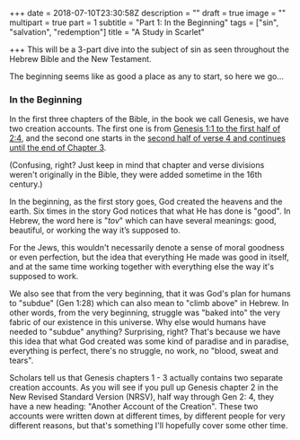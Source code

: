 +++
date = 2018-07-10T23:30:58Z
description = ""
draft = true
image = ""
multipart = true
part = 1
subtitle = "Part 1: In the Beginning"
tags = ["sin", "salvation", "redemption"]
title = "A Study in Scarlet"

+++
This will be a 3-part dive into the subject of sin as seen throughout the Hebrew Bible and the New Testament.

The beginning seems like as good a place as any to start, so here we go...

### In the Beginning

In the first three chapters of the Bible, in the book we call Genesis, we have two creation accounts. The first one is from [Genesis 1:1 to the first half of 2:4](https://www.biblegateway.com/passage/?search=Genesis+1%3A1+-+2%3A4&version=NRSV), and the second one starts in the [second half of verse 4 and continues until the end of Chapter 3](https://www.biblegateway.com/passage/?search=Genesis+2%3A4+-+3%3A24&version=NRSV). 

(Confusing, right? Just keep in mind that chapter and verse divisions weren't originally in the Bible, they were added sometime in the 16th century.)

In the beginning, as the first story goes, God created the heavens and the earth. Six times in the story God notices that what He has done is "good". In Hebrew, the word here is "_tov_" which can have several meanings: good, beautiful, or working the way it’s supposed to.

For the Jews, this wouldn't necessarily denote a sense of moral goodness or even perfection, but the idea that everything He made was good in itself, and at the same time working together with everything else the way it's supposed to work.

We also see that from the very beginning, that it was God's plan for humans to "subdue" (Gen 1:28) which can also mean to "climb above" in Hebrew. In other words, from the very beginning, struggle was "baked into" the very fabric of our existence in this universe. Why else would humans have needed to "subdue" anything? Surprising, right? That's because we have this idea that what God created was some kind of paradise and in paradise, everything is perfect, there's no struggle, no work, no "blood, sweat and tears".

Scholars tell us that Genesis chapters 1 - 3 actually contains two separate creation accounts. As you will see if you pull up Genesis chapter 2 in the New Revised Standard Version (NRSV), half way through Gen 2: 4, they have a new heading: "Another Account of the Creation". These two accounts were written down at different times, by different people for very different reasons, but that's something I'll hopefully cover some other time.